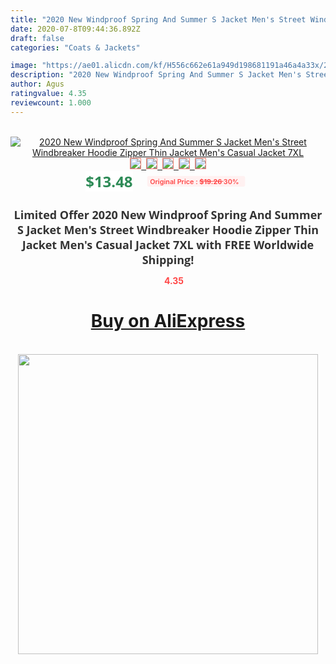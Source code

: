 ```yaml
---
title: "2020 New Windproof Spring And Summer S Jacket Men's Street Windbreaker Hoodie Zipper Thin Jacket Men's Casual Jacket 7XL"
date: 2020-07-8T09:44:36.892Z
draft: false
categories: "Coats & Jackets"

image: "https://ae01.alicdn.com/kf/H556c662e61a949d198681191a46a4a33x/2020-New-Windproof-Spring-And-Summer-S-Jacket-Men-s-Street-Windbreaker-Hoodie-Zipper-Thin-Jacket.jpg"
description: "2020 New Windproof Spring And Summer S Jacket Men's Street Windbreaker Hoodie Zipper Thin Jacket Men's Casual Jacket 7XL"
author: Agus
ratingvalue: 4.35
reviewcount: 1.000
---
```

<br>
<div style="text-align: center;">
<a href="https://s.click.aliexpress.com/e/_A8O9Cp" target="_blank" rel="nofollow noopener noreferrer"><img alt="2020 New Windproof Spring And Summer S Jacket Men's Street Windbreaker Hoodie Zipper Thin Jacket Men's Casual Jacket 7XL" class="magnifier-image" src="https://ae01.alicdn.com/kf/H556c662e61a949d198681191a46a4a33x/2020-New-Windproof-Spring-And-Summer-S-Jacket-Men-s-Street-Windbreaker-Hoodie-Zipper-Thin-Jacket.jpg_640x640.jpg">
<br>
<img style="border:1px solid salmon" src="https://ae01.alicdn.com/kf/H556c662e61a949d198681191a46a4a33x/2020-New-Windproof-Spring-And-Summer-S-Jacket-Men-s-Street-Windbreaker-Hoodie-Zipper-Thin-Jacket.jpg_120x120.jpg">&nbsp;&nbsp;<img style="border:1px solid salmon" src="https://ae01.alicdn.com/kf/H1e29780fbb754184a430fb937acecf1eR/2020-New-Windproof-Spring-And-Summer-S-Jacket-Men-s-Street-Windbreaker-Hoodie-Zipper-Thin-Jacket.jpg_120x120.jpg">&nbsp;&nbsp;<img style="border:1px solid salmon" src="https://ae01.alicdn.com/kf/Hf42f8e0093e64c51b00e8538e6a7b2b48/2020-New-Windproof-Spring-And-Summer-S-Jacket-Men-s-Street-Windbreaker-Hoodie-Zipper-Thin-Jacket.jpg_120x120.jpg">&nbsp;&nbsp;<img style="border:1px solid salmon" src="https://ae01.alicdn.com/kf/Hd12b12a942d3469689738ea77d412d0a1/2020-New-Windproof-Spring-And-Summer-S-Jacket-Men-s-Street-Windbreaker-Hoodie-Zipper-Thin-Jacket.jpg_120x120.jpg">&nbsp;&nbsp;<img style="border:1px solid salmon" src="https://ae01.alicdn.com/kf/H7bf18f14e18a4361a8eb1c9b8374a4f3i/2020-New-Windproof-Spring-And-Summer-S-Jacket-Men-s-Street-Windbreaker-Hoodie-Zipper-Thin-Jacket.jpg_120x120.jpg"></a></div><br0>
<div style="text-align: center;"><span style="background-color: white; border: 0px; box-sizing: border-box; color: seagreen; display: inline-block; font-family: &quot;open sans&quot; , &quot;arial&quot; , &quot;helvetica&quot; , sans-serif , &quot;heiti&quot;; font-size: 24px; font-stretch: inherit; font-weight: 700; line-height: inherit; margin: 0px 10px 0px 0px; padding: 0px; vertical-align: middle;">$13.48 </span>
<span style="background: rgb(255 , 241 , 241); border-radius: 3px; border: 0px; box-sizing: border-box; color: #ff4747; display: inline-block; font-family: inherit; font-size: 12px; font-stretch: inherit; font-style: inherit; font-variant: inherit; font-weight: 600; line-height: inherit; margin: 0px; padding: 2px 5px; transform: scale(0.9); vertical-align: middle;">Original Price : <b style="text-decoration: line-through;">$19.26 </b> 30%&nbsp;&nbsp;</span></div>
<h1 style="color: #333333; display: inline-block; font-family: &quot;open sans&quot; , &quot;arial&quot; , &quot;helvetica&quot; , sans-serif , &quot;heiti&quot;; font-size: 18px; font-stretch: inherit; font-weight: 700; text-align: center;">Limited Offer 2020 New Windproof Spring And Summer S Jacket Men's Street Windbreaker Hoodie Zipper Thin Jacket Men's Casual Jacket 7XL with FREE Worldwide Shipping!</h1>
<div style="color: #ff4747; text-align: center;">
<img src="https://4.bp.blogspot.com/-M0ZcTcb-5uY/XleCXlxnR4I/AAAAAAAAAEc/OrjgMkXV1oMQFaCRZj5HQwOCBcu3w1FegCPcBGAYYCw/s1600/star.png" style="height: 15px;">&nbsp;<b>4.35</b></div>
<div class="button_cont" align="center"><a class="buynow_a" href="https://s.click.aliexpress.com/e/_A8O9Cp" target="_blank" rel="nofollow noopener noreferrer"><H1>Buy on AliExpress</H1></a></div><br>
<div class="separator" style="clear: both; text-align: center;">
<img src="https://lh3.googleusercontent.com/-pTy5HemUv9M/XlePHvY0dAI/AAAAAAAAAE4/0nX5iRUoIWY8eMW9Dpxeirr157OZliDIgCLcBGAsYHQ/s1600/badge.gif" width="480">
</div>
